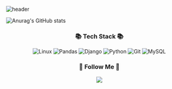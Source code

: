 <!--### Hi there 👋-->

![header](https://capsule-render.vercel.app/api?type=rounded&color=timeGradient&text=Welcome%20to%20Minan's%20GitHub%20👋&animation=twinkling&fontSize=40&fontAlignY=50&fontAlign=50&height=180)

<!--
**Hwannni/Hwannni** is a ✨ _special_ ✨ repository because its `README.md` (this file) appears on your GitHub profile.

Here are some ideas to get you started:

- 🔭 I’m currently working on ...
- 🌱 I’m currently learning ...
- 👯 I’m looking to collaborate on ...
- 🤔 I’m looking for help with ...
- 💬 Ask me about ...
- 📫 How to reach me: ...
- 😄 Pronouns: ...
- ⚡ Fun fact: ...
-->


![Anurag's GitHub stats](https://github-readme-stats.vercel.app/api?username=Hwannni&show_icons=true&theme=radical)
<!--
![HTML5](https://img.shields.io/badge/-HTML5-F05032?style=for-the-badge&logo=html5&logoColor=ffffff)
![CSS3](https://img.shields.io/badge/-CSS3-007ACC?style=for-the-badge&logo=css3)
![JavaScript](https://img.shields.io/badge/-JavaScript-%23F7DF1C?style=for-the-badge&logo=javascript&logoColor=000000&labelColor=%23F7DF1C&color=%23FFCE5A)
![TypeScript](https://img.shields.io/badge/-TypeScript-007ACC?style=for-the-badge&logo=typescript&logoColor=white)
![React](https://img.shields.io/badge/-React-222222?style=for-the-badge&logo=react)
![Node](https://img.shields.io/badge/-Nodejs-43853d?style=for-the-badge&logo=Node.js&logoColor=white)
![Docker](https://img.shields.io/badge/-Docker-46a2f1?style=for-the-badge&logo=docker&logoColor=ffffff)
-->
<h3 align="center">📚 Tech Stack 📚</h3>
<p align="center" style="text-align: center;">
    <img src="https://img.shields.io/badge/Linux-FCC624?style=for-the-badge&logo=linux&logoColor=ffffff" alt="Linux">
    <img src="https://img.shields.io/badge/Pandas-150458?style=for-the-badge&logo=pandas&logoColor=ffffff" alt="Pandas">
    <img src="https://img.shields.io/badge/Django-092E20?style=for-the-badge&logo=django&logoColor=ffffff" alt="Django">
    <img src="https://img.shields.io/badge/Python-3776AB?style=for-the-badge&logo=python&logoColor=ffffff" alt="Python">
    <img src="https://img.shields.io/badge/-Git-F05032?style=for-the-badge&logo=git&logoColor=ffffff" alt="Git">
    <img src="https://img.shields.io/badge/MySQL-4479A1?style=for-the-badge&logo=mysql&logoColor=ffffff" alt="MySQL">
</p>


<h3 align="center">🌈 Follow Me 🌈</h3>
<p align="center">
  <a href="https://[velog.io/@hyeinisfree](https://velog.io/@cmh2806/posts)"><img src="https://img.shields.io/badge/Tech%20Blog-11B48A?style=flat-square&logo=Vimeo&logoColor=white&link=https://velog.io/@hyeinisfree"/>
</p>

